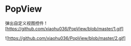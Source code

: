 # PopView
弹出自定义视图控件
![https://github.com/xiaohu036/PopView/blob/master/1.gif]

![https://github.com/xiaohu036/PopView/blob/master/2.gif]
